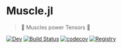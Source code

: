 # Muscle.jl

> :muscle: Muscles power Tensors :muscle:

<!-- [![Stable](https://img.shields.io/badge/docs-stable-blue.svg)](https://bsc-quantic.github.io/Muscle.jl/stable/) -->
[![Dev](https://img.shields.io/badge/docs-dev-blue.svg)](https://bsc-quantic.github.io/Muscle.jl/dev/)
[![Build Status](https://github.com/bsc-quantic/Muscle.jl/actions/workflows/CI.yml/badge.svg?branch=master)](https://github.com/bsc-quantic/Muscle.jl/actions/workflows/CI.yml?query=branch%3Amaster)
[![codecov](https://codecov.io/gh/bsc-quantic/Muscle.jl/branch/master/graph/badge.svg?token=PG757H00RR)](https://codecov.io/gh/bsc-quantic/Muscle.jl)
[![Registry](https://badgen.net/badge/registry/bsc-quantic/purple)](https://github.com/bsc-quantic/Registry)
